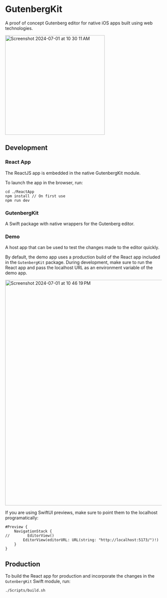 # GutenbergKit

A proof of concept Gutenberg editor for native iOS apps built using web technologies.

<img width="320" alt="Screenshot 2024-07-01 at 10 30 11 AM" src="https://github.com/kean/GutenbergKit/assets/1567433/4d9b2fcd-30fa-46ca-895d-07e0848143b1">

## Development

### React App

The ReactJS app is embedded in the native GutenbergKit module.

To launch the app in the browser, run:

```
cd ./ReactApp
npm install // On first use
npm run dev
```

### GutenbergKit

A Swift package with native wrappers for the Gutenberg editor.

### Demo

A host app that can be used to test the changes made to the editor quickly. 

By default, the demo app uses a production build of the React app included in the `GutenbergKit` package. During development, make sure to run the React app and pass the localhost URL as an environment variable of the demo app.

<img width="725" alt="Screenshot 2024-07-01 at 10 46 19 PM" src="https://github.com/kean/GutenbergKit/assets/1567433/cdc8a28a-c621-4b8e-bc7a-31361694434c">

If you are using SwiftUI previews, make sure to point them to the localhost programatically:

```
#Preview {
    NavigationStack {
//        EditorView()
        EditorView(editorURL: URL(string: "http://localhost:5173/")!)
    }
}
```

## Production

To build the React app for production and incorporate the changes in the `GutenbergKit` Swift module, run:

```
./Scripts/build.sh
```
